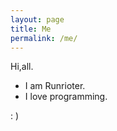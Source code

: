 ```yaml
---
layout: page
title: Me
permalink: /me/
---
```


Hi,all.

- I am Runrioter.
- I love programming. 

: )
